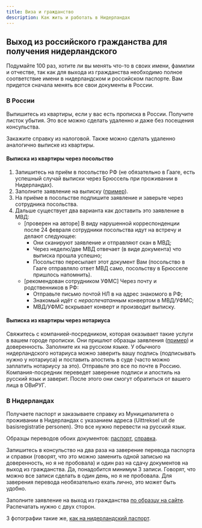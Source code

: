 ```yaml
---
title: Виза и гражданство
description: Как жить и работать в Нидерландах
---
```


## Выход из российского гражданства для получения нидерландского

Подумайте 100 раз, хотите ли вы менять что-то в своих имени, фамилии и отчестве, так как для выхода из гражданства необходимо полное соответствие имени в нидерландском и российском паспорте. Вам придется сначала менять все свои документы в России.

### В России

Выпишитесь из квартиры, если у вас есть прописка в России. Получите листок убытия. Это все можно сделать удаленно и даже без посещения консульства.

Закажите справку из налоговой. Также можно сделать удаленно аналогично выписке из квартиры.

#### Выписка из квартиры через посольство
1. Запишитесь на приём в посольство РФ (не обязательно в Гааге, есть успешный случай выписки через Брюссель при проживании в Нидерландах).
2. Заполните заявление на выписку ([пример](/files/unregister.pdf)).
3. На приёме в посольстве подпишите заявление и заверьте через сотрудника посольства.
4. Дальше существует два варианта как доставить это заявление в МВД:
    * [проверен на авторе] В виду нарушенной корреспонденции после 24 февраля сотрудники посольства идут на встречу и делают следующее:
        * Они сканируют заявление и отправляют скан в МВД;
        * Через неделю/две МВД отвечает (в виде документа) что выписка прошла успешно;
        * Посольство пересылает этот документ Вам (посольство в Гааге отправляло ответ МВД само, посольству в Брюсселе пришлось напомнить).
    * [рекомендован сотрудником УФМС] Через почту и родственников в РФ:
        * Отправьте письмо почтой НЛ в на адрес знакомого в РФ;
        * Знакомый идёт с *нераспечатанным* конвертом в МВД/УФМС;
        * МВД/УФМС вскрывает конверт и производит выписку.

#### Выписка из квартиры через нотариуса

Свяжитесь с компанией-посредником, которая оказывает такие услуги в вашем городе прописки. Они пришлют образцы заявления ([пример](/files/unregister.pdf)) и доверенность. Заполните их на русском языке. У обычного нидерландского нотариуса можно заверить вашу подпись (подписывать нужно у нотариуса) и поставить апостиль в суде (часто можно заплатить нотариусу за это). Отправьте это все по почте в Россию. Компания-посредник переведет заверение подписи и апостиль на русский язык и заверит. После этого они смогут обратиться от вашего лица в ОВиРУГ.

### В Нидерландах

Получаете паспорт и заказываете справку из Муниципалитета о проживании в Нидерландах с указанием адреса (Uittreksel uit de basisregistratie personen). Это все нужно перевести на русский язык.

Образцы переводов обоих документов: [паспорт](/files/translation_passport.pdf), [справка](/files/translation_reference.pdf).

Запишитесь в консульство на два раза на заверение перевода паспорта и справки (говорят, что это можно заменить одной записью на доверенность, но я не пробовала) и один раз на сдачу документов на выход из гражданства. Да, понадобится минимум 3 записи. Говорят, что можно все записи сделать в один день, но я не пробовала. Для заверения перевода необязательно ехать лично, это может быть удобно.

Заполните заявление на выход из гражданства [по образцу на сайте](https://netherlands.mid.ru/ru/consular-services/consulate-ru/citizenship/vykhod_iz_grazhdanstva_rf/). Распечатать нужно с двух сторон.

3 фотографии такие же, [как на нидерландский паспорт](https://www.rijksoverheid.nl/onderwerpen/paspoort-en-identiteitskaart/eisen-pasfoto-paspoort-id-kaart).
